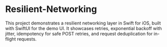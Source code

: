# Resilient-Networking
This project demonstrates a resilient networking layer in Swift for iOS, built with SwiftUI for the demo UI.   It showcases retries, exponential backoff with jitter, idempotency for safe POST retries, and request deduplication for in-flight requests.
